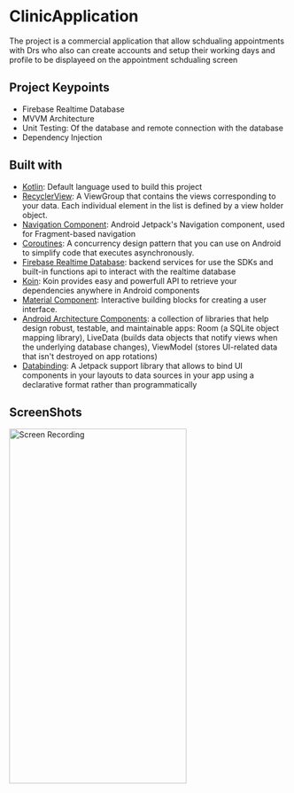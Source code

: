 # ClinicApplication
The project is a commercial application that allow schdualing appointments with Drs who also can create accounts and setup their working days and profile to 
be displayeed on the appointment schdualing screen
## Project Keypoints
* Firebase Realtime Database
* MVVM Architecture
* Unit Testing: Of the database and remote connection with the database
* Dependency Injection
## Built with
* [Kotlin](https://kotlinlang.org/): Default language used to build this project
* [RecyclerView](https://developer.android.com/reference/androidx/recyclerview/widget/RecyclerView): A ViewGroup that contains the views corresponding to your data. Each individual element in the list is defined by a view holder object.
* [Navigation Component](https://developer.android.com/guide/navigation): Android Jetpack's Navigation component, used for Fragment-based navigation
* [Coroutines](https://developer.android.com/kotlin/coroutines): A concurrency design pattern that you can use on Android to simplify code that executes asynchronously.
* [Firebase Realtime Database](https://firebase.google.com/docs/database): backend services for use the SDKs and built-in functions api to interact with the realtime database
* [Koin](https://insert-koin.io/docs/reference/koin-android/get-instances): Koin provides easy and powerfull API to retrieve your dependencies anywhere in Android components
* [Material Component](https://developer.android.com/jetpack/compose/layouts/material): Interactive building blocks for creating a user interface.
* [Android Architecture Components](): a collection of libraries that help design robust, testable, and maintainable apps: Room (a SQLite object mapping library), LiveData (builds data objects that notify views when the underlying database changes), ViewModel (stores UI-related data that isn't destroyed on app rotations)
* [Databinding](https://developer.android.com/topic/libraries/data-binding): A Jetpack support library that allows to bind UI components in your layouts to data sources in your app using a declarative format rather than programmatically
## ScreenShots
<img src="/img/ScreenRecording.gif" alt="Screen Recording" width="320" height="640">
